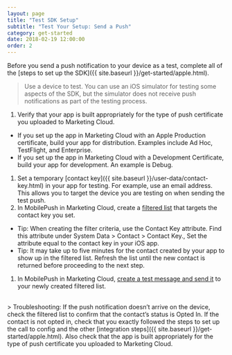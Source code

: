 ```yaml
---
layout: page
title: "Test SDK Setup"
subtitle: "Test Your Setup: Send a Push"
category: get-started
date: 2018-02-19 12:00:00
order: 2
---
```

Before you send a push notification to your device as a test, complete all of the [steps to set up the SDK]({{ site.baseurl }}/get-started/apple.html).
> Use a device to test. You can use an iOS simulator for testing some aspects of the SDK, but the simulator does not receive push notifications as part of the testing process.

1. Verify that your app is built appropriately for the type of push certificate you uploaded to Marketing Cloud.
  - If you set up the app in Marketing Cloud with an Apple Production certificate, build your app for distribution. Examples include Ad Hoc, TestFlight, and Enterprise.
  - If you set up the app in Marketing Cloud with a Development Certificate, build your app for development. An example is Debug.
1. Set a temporary [contact key]({{ site.baseurl }}/user-data/contact-key.html) in your app for testing. For example, use an email address. This allows you to target the device you are testing on when sending the test push.
1. In MobilePush in Marketing Cloud, create a [filtered list](https://help.salesforce.com/articleView?id=mc_mp_create_filtered_list.htm&type=5) that targets the contact key you set.
  - Tip: When creating the filter criteria, use the Contact Key attribute. Find this attribute under System Data > Contact > Contact Key., Set the attribute equal to the contact key in your iOS app.
  - Tip: It may take up to five minutes for the contact created by your app to show up in the filtered list. Refresh the list until the new contact is returned before proceeding to the next step.
1. In MobilePush in Marketing Cloud, [create a test message and send it](https://help.salesforce.com/articleView?id=mc_mp_outbound_message.htm&type=5) to your newly created filtered list.
<br/>
> Troubleshooting: If the push notification doesn’t arrive on the device, check the filtered list to confirm that the contact’s status is Opted In. If the contact is not opted in, check that you exactly followed the steps to set up the call to config and the other [integration steps]({{ site.baseurl }}/get-started/apple.html). Also check that the app is built appropriately for the type of push certificate you uploaded to Marketing Cloud.
